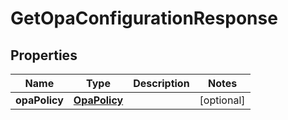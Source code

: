 

# GetOpaConfigurationResponse


## Properties

| Name | Type | Description | Notes |
|------------ | ------------- | ------------- | -------------|
|**opaPolicy** | [**OpaPolicy**](OpaPolicy.md) |  |  [optional] |



